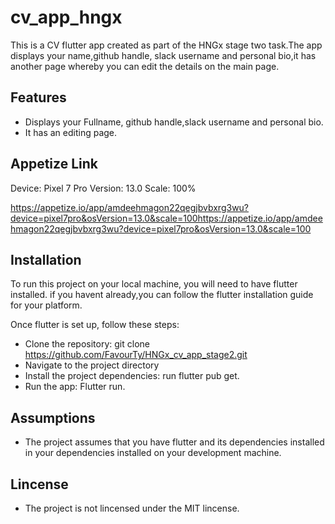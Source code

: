 # cv_app_hngx

This is a CV flutter app created as part of the HNGx stage two task.The app displays your name,github handle, slack username and personal bio,it has another page whereby you can edit the details on the main page.

## Features
* Displays your Fullname, github handle,slack username and personal bio.
* It has an editing page.

## Appetize Link
Device: Pixel 7 Pro
Version: 13.0
Scale: 100%

https://appetize.io/app/amdeehmagon22qegjbvbxrg3wu?device=pixel7pro&osVersion=13.0&scale=100https://appetize.io/app/amdeehmagon22qegjbvbxrg3wu?device=pixel7pro&osVersion=13.0&scale=100

## Installation
To run this project on your local machine, you will need to have flutter installed. if you havent already,you can follow the flutter installation guide for your platform.

Once flutter is set up, follow these steps:
* Clone the repository: git clone
 https://github.com/FavourTy/HNGx_cv_app_stage2.git
* Navigate to the project directory
* Install the project dependencies: run flutter pub get.
* Run the app: Flutter run.

## Assumptions
* The project assumes that you have flutter and its dependencies installed in your dependencies installed on your development machine.

## Lincense
* The project is not lincensed under the MIT lincense.
